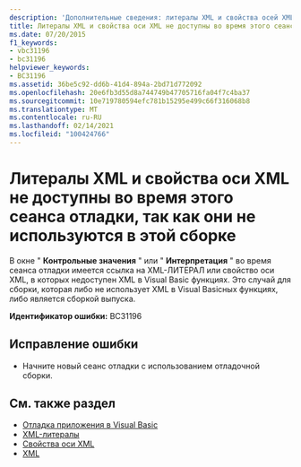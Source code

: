 ```yaml
---
description: 'Дополнительные сведения: литералы XML и свойства осей XML недоступны во время сеанса отладки, поскольку они не используются в этой сборке'
title: Литералы XML и свойства оси XML не доступны во время этого сеанса отладки, так как они не используются в этой сборке
ms.date: 07/20/2015
f1_keywords:
- vbc31196
- bc31196
helpviewer_keywords:
- BC31196
ms.assetid: 36be5c92-dd6b-41d4-894a-2bd71d772092
ms.openlocfilehash: 20e6fb3d55d8a744749b47705716fa04f7c4ba37
ms.sourcegitcommit: 10e719780594efc781b15295e499c66f316068b8
ms.translationtype: MT
ms.contentlocale: ru-RU
ms.lasthandoff: 02/14/2021
ms.locfileid: "100424766"
---
```

# <a name="xml-literals-and-xml-axis-properties-are-not-available-during-this-debugging-session-because-they-are-not-used-in-this-assembly"></a>Литералы XML и свойства оси XML не доступны во время этого сеанса отладки, так как они не используются в этой сборке

В окне " **Контрольные значения** " или " **Интерпретация** " во время сеанса отладки имеется ссылка на XML-ЛИТЕРАЛ или свойство оси XML, в которых недоступен XML в Visual Basic функциях. Это случай для сборки, которая либо не использует XML в Visual Basicных функциях, либо является сборкой выпуска.  
  
 **Идентификатор ошибки:** BC31196  
  
## <a name="to-correct-this-error"></a>Исправление ошибки  
  
- Начните новый сеанс отладки с использованием отладочной сборки.  
  
## <a name="see-also"></a>См. также раздел

- [Отладка приложения в Visual Basic](/visualstudio/debugger/debugger-basics)
- [XML-литералы](../language-reference/xml-literals/index.md)
- [Свойства оси XML](../language-reference/xml-axis/index.md)
- [XML](../programming-guide/language-features/xml/index.md)
